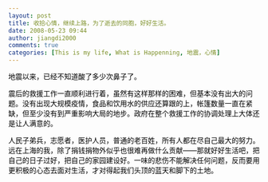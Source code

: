```yaml
---
layout: post
title: 收拾心情，继续上路，为了逝去的同胞，好好生活。
date: 2008-05-23 09:44
author: jiangdi2000
comments: true
categories: [This is my life, What is Happenning, 地震，心情]
---
```

<span style="color:#000000;">地震以来，已经不知道酸了多少次鼻子了。</span>

<span style="color:#000000;">震后的救援工作一直顺利进行着，虽然有这样那样的困难，但基本没有出大的问题。没有出现大规模疫情，食品和饮用水的供应还算跟的上，帐篷数量一直在紧缺，但至少没有到严重影响大局的地步。政府在整个救援工作的协调处理上大体还是让人满意的。</span>

<span style="color:#000000;">人民子弟兵，志愿者，医护人员，普通的老百姓，所有人都在尽自己最大的努力。远在上海的我，除了捐钱捐物外似乎也很难再做什么贡献——那就好好生活吧，把自己的日子过好，把自己的家园建设好。一味的悲伤不能解决任何问题，反而要用更积极的心态去面对生活，才对得起我们头顶的蓝天和脚下的土地。</span>
